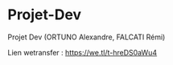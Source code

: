 # Projet-Dev
Projet Dev (ORTUNO Alexandre, FALCATI Rémi)

Lien wetransfer : https://we.tl/t-hreDS0aWu4

